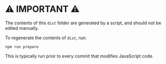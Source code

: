 # :warning: IMPORTANT :warning:

The contents of this `dist` folder are generated by a script, and should not be edited manually.

To regenerate the contents of `dist`, run:

```shell
npm run prepare
```

This is typically run prior to every commit that modifies JavaScript code.
